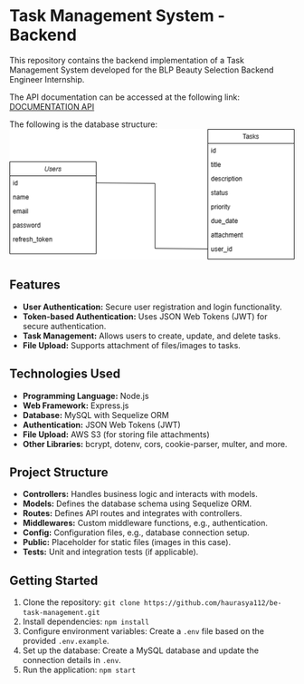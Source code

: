 # Task Management System - Backend

This repository contains the backend implementation of a Task Management System developed for the BLP Beauty Selection Backend Engineer Internship.

The API documentation can be accessed at the following link: 
[DOCUMENTATION API](https://documenter.getpostman.com/view/23702805/2s9YsDmFon)

The following is the database structure:
![Database Structure](db.png)

## Features

- **User Authentication:** Secure user registration and login functionality.
- **Token-based Authentication:** Uses JSON Web Tokens (JWT) for secure authentication.
- **Task Management:** Allows users to create, update, and delete tasks.
- **File Upload:** Supports attachment of files/images to tasks.

## Technologies Used

- **Programming Language:** Node.js
- **Web Framework:** Express.js
- **Database:** MySQL with Sequelize ORM
- **Authentication:** JSON Web Tokens (JWT)
- **File Upload:** AWS S3 (for storing file attachments)
- **Other Libraries:** bcrypt, dotenv, cors, cookie-parser, multer, and more.

## Project Structure

- **Controllers:** Handles business logic and interacts with models.
- **Models:** Defines the database schema using Sequelize ORM.
- **Routes:** Defines API routes and integrates with controllers.
- **Middlewares:** Custom middleware functions, e.g., authentication.
- **Config:** Configuration files, e.g., database connection setup.
- **Public:** Placeholder for static files (images in this case).
- **Tests:** Unit and integration tests (if applicable).

## Getting Started

1. Clone the repository: `git clone https://github.com/haurasya112/be-task-management.git`
2. Install dependencies: `npm install`
3. Configure environment variables: Create a `.env` file based on the provided `.env.example`.
4. Set up the database: Create a MySQL database and update the connection details in `.env`.
5. Run the application: `npm start`
